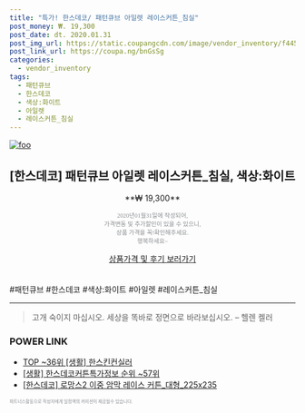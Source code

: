 ```yaml
--- 
title: "특가! 한스데코/ 패턴큐브 아일렛 레이스커튼_침실" 
post_money: ₩. 19,300 
post_date: dt. 2020.01.31 
post_img_url: https://static.coupangcdn.com/image/vendor_inventory/f445/3b4d5eb95c584e72891d03e4f689c36950613ee41dd1ad87e030f33ef5a0.jpg 
post_link_url: https://coupa.ng/bnGsSg 
categories: 
  - vendor_inventory 
tags: 
  - 패턴큐브 
  - 한스데코 
  - 색상:화이트 
  - 아일렛 
  - 레이스커튼_침실 
--- 
```

[![foo](https://static.coupangcdn.com/image/vendor_inventory/f445/3b4d5eb95c584e72891d03e4f689c36950613ee41dd1ad87e030f33ef5a0.jpg)](https://coupa.ng/bnGsSg) 

## [한스데코] 패턴큐브 아일렛 레이스커튼_침실, 색상:화이트 
<p style="text-align: center;">**₩ 19,300**</p> 
<p style="text-align: center;"><span style="color: #898c8f; font-family: Georgia,Times,serif; font-size: 0.75em;">2020년01월31일에 작성되어, <br>가격변동 및 추가할인이 있을 수 있으니,<br> 상품 가격을 꼭!확인해주세요.<br>행복하세요~</span> 
</p>	 
<div markdown="0" style="text-align: center;"><a href="https://coupa.ng/bnGsSg" class="btn btn--success">상품가격 및 후기 보러가기</a></div> 
<br><br> 
  #패턴큐브 #한스데코 #색상:화이트 #아일렛 #레이스커튼_침실 
<hr> 

> 고개 숙이지 마십시오. 세상을 똑바로 정면으로 바라보십시오. – 헬렌 켈러 


### POWER LINK

* <a href="https://blog.naver.com/fasyy4321/221778571279" target="_blank"> TOP ~36위 [생활] 한스킨컨실러</a>
* <a href="https://blog.naver.com/fasyy4321/221771370038" target="_blank"> [생활] 한스데코커튼특가정보 순위 ~57위</a>
* <a href="https://blog.naver.com/fasyy4321/221786535403" target="_blank">[한스데코] 로망스2 이중 암막 레이스 커튼_대형_225x235</a>

<span style="color: #898c8f; font-family: Georgia,Times,serif; font-size: 0.55em;">파트너스활동으로 작성자에게 일정액의 커미션이 제공될수 있습니다.</span> 
